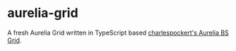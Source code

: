 # aurelia-grid
A fresh Aurelia Grid written in TypeScript based [charlespockert's Aurelia BS Grid](https://github.com/charlespockert/aurelia-bs-grid).



